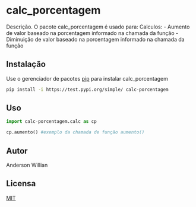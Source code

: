 # calc_porcentagem

Descrição.
O pacote calc_porcentagem é usado para:
    Calculos:
        - Aumento de valor baseado na porcentagem informado na chamada da função
        - Diminuição de valor baseado na porcentagem informado na chamada da função

## Instalação

Use o gerenciador de pacotes [pip](https://pip.pypa.io/en/estable/) para instalar calc_porcentagem

```bash
pip install -i https://test.pypi.org/simple/ calc-porcentagem
```

## Uso

```python
import calc-porcentagem.calc as cp

cp.aumento() #exemplo da chamada de função aumento()
```

## Autor
Anderson Willian

## Licensa
[MIT](https://choosealicense.com/license/mit/)